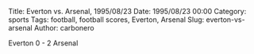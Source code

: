 Title: Everton vs. Arsenal, 1995/08/23
Date: 1995/08/23 00:00
Category: sports
Tags: football, football scores, Everton, Arsenal
Slug: everton-vs-arsenal
Author: carbonero


Everton 0 - 2 Arsenal
